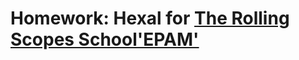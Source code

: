 # Homework: Hexal for [The Rolling Scopes School'EPAM'](https://school.rollingscopes.com/ "RSS site")

